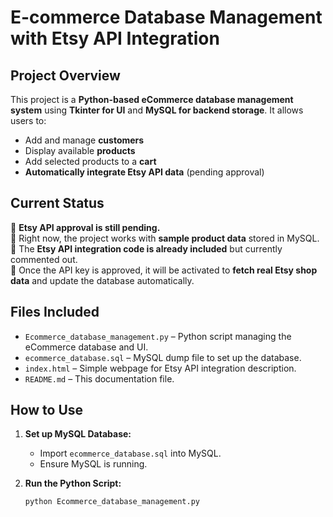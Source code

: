# E-commerce Database Management with Etsy API Integration

## Project Overview  
This project is a **Python-based eCommerce database management system** using **Tkinter for UI** and **MySQL for backend storage**. It allows users to:  
- Add and manage **customers**  
- Display available **products**  
- Add selected products to a **cart**  
- **Automatically integrate Etsy API data** (pending approval)  

## Current Status  
🔹 **Etsy API approval is still pending.**  
🔹 Right now, the project works with **sample product data** stored in MySQL.  
🔹 The **Etsy API integration code is already included** but currently commented out.  
🔹 Once the API key is approved, it will be activated to **fetch real Etsy shop data** and update the database automatically.  

## Files Included  
- `Ecommerce_database_management.py` – Python script managing the eCommerce database and UI.  
- `ecommerce_database.sql` – MySQL dump file to set up the database.  
- `index.html` – Simple webpage for Etsy API integration description.  
- `README.md` – This documentation file.  

## How to Use  
1. **Set up MySQL Database:**  
   - Import `ecommerce_database.sql` into MySQL.  
   - Ensure MySQL is running.  

2. **Run the Python Script:**  
   ```bash
   python Ecommerce_database_management.py
